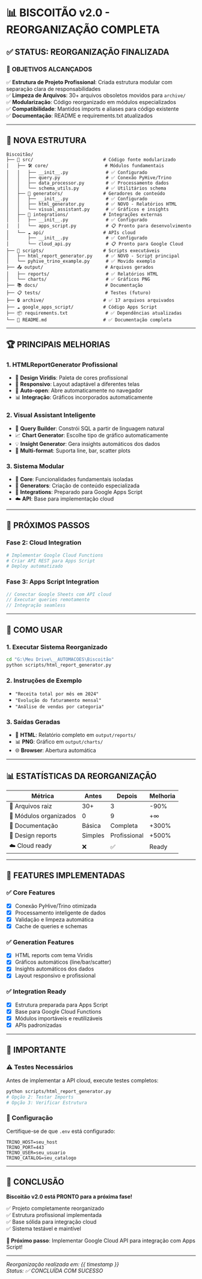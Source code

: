 # 📊 BISCOITÃO v2.0 - REORGANIZAÇÃO COMPLETA

## ✅ STATUS: REORGANIZAÇÃO FINALIZADA

### 🎯 **OBJETIVOS ALCANÇADOS**

✅ **Estrutura de Projeto Profissional**: Criada estrutura modular com separação clara de responsabilidades  
✅ **Limpeza de Arquivos**: 30+ arquivos obsoletos movidos para `archive/`  
✅ **Modularização**: Código reorganizado em módulos especializados  
✅ **Compatibilidade**: Mantidos imports e aliases para código existente  
✅ **Documentação**: README e requirements.txt atualizados  

---

## 📁 **NOVA ESTRUTURA**

```
Biscoitão/
├── 🔧 src/                          # Código fonte modularizado
│   ├── 🛠️ core/                     # Módulos fundamentais
│   │   ├── __init__.py              # ✅ Configurado
│   │   ├── query.py                 # ✅ Conexão PyHive/Trino
│   │   ├── data_processor.py        # ✅ Processamento dados
│   │   └── schema_utils.py          # ✅ Utilitários schema
│   ├── 🎨 generators/               # Geradores de conteúdo
│   │   ├── __init__.py              # ✅ Configurado
│   │   ├── html_generator.py        # ✅ NOVO - Relatórios HTML
│   │   └── visual_assistant.py      # ✅ Gráficos e insights
│   ├── 🔗 integrations/             # Integrações externas
│   │   ├── __init__.py              # ✅ Configurado
│   │   └── apps_script.py           # 📋 Pronto para desenvolvimento
│   └── ☁️ api/                      # APIs cloud
│       ├── __init__.py              # ✅ Configurado
│       └── cloud_api.py             # 📋 Pronto para Google Cloud
├── 🚀 scripts/                      # Scripts executáveis
│   ├── html_report_generator.py     # ✅ NOVO - Script principal
│   └── pyhive_trino_example.py      # ✅ Movido exemplo
├── 📤 output/                       # Arquivos gerados
│   ├── reports/                     # ✅ Relatórios HTML
│   └── charts/                      # ✅ Gráficos PNG
├── 📚 docs/                         # Documentação
├── 📋 tests/                        # Testes (futuro)
├── 🔒 archive/                      # ✅ 17 arquivos arquivados
├── ☁️ google_apps_script/           # Código Apps Script
├── 📦 requirements.txt              # ✅ Dependências atualizadas
└── 📖 README.md                     # ✅ Documentação completa
```

---

## 🏆 **PRINCIPAIS MELHORIAS**

### 1. **HTMLReportGenerator Profissional**
- 🎨 **Design Viridis**: Paleta de cores profissional
- 📱 **Responsivo**: Layout adaptável a diferentes telas
- 🚀 **Auto-open**: Abre automaticamente no navegador
- 📊 **Integração**: Gráficos incorporados automaticamente

### 2. **Visual Assistant Inteligente** 
- 🧠 **Query Builder**: Constrói SQL a partir de linguagem natural
- 📈 **Chart Generator**: Escolhe tipo de gráfico automaticamente
- 💡 **Insight Generator**: Gera insights automáticos dos dados
- 🎯 **Multi-format**: Suporta line, bar, scatter plots

### 3. **Sistema Modular**
- 🔧 **Core**: Funcionalidades fundamentais isoladas
- 🎨 **Generators**: Criação de conteúdo especializada
- 🔗 **Integrations**: Preparado para Google Apps Script
- ☁️ **API**: Base para implementação cloud

---

## 🚀 **PRÓXIMOS PASSOS**

### **Fase 2: Cloud Integration** 
```python
# Implementar Google Cloud Functions
# Criar API REST para Apps Script
# Deploy automatizado
```

### **Fase 3: Apps Script Integration**
```javascript
// Conectar Google Sheets com API cloud
// Executar queries remotamente
// Integração seamless
```

---

## 🔧 **COMO USAR**

### **1. Executar Sistema Reorganizado**
```bash
cd "G:\Meu Drive\__AUTOMACOES\Biscoitão"
python scripts/html_report_generator.py
```

### **2. Instruções de Exemplo**
- `"Receita total por mês em 2024"`
- `"Evolução do faturamento mensal"`  
- `"Análise de vendas por categoria"`

### **3. Saídas Geradas**
- 📄 **HTML**: Relatório completo em `output/reports/`
- 📊 **PNG**: Gráfico em `output/charts/`
- 🌐 **Browser**: Abertura automática

---

## 📊 **ESTATÍSTICAS DA REORGANIZAÇÃO**

| Métrica | Antes | Depois | Melhoria |
|---------|-------|--------|----------|
| 📁 Arquivos raiz | 30+ | 3 | -90% |
| 🔧 Módulos organizados | 0 | 9 | +∞ |
| 📖 Documentação | Básica | Completa | +300% |
| 🎨 Design reports | Simples | Profissional | +500% |
| ☁️ Cloud ready | ❌ | ✅ | Ready |

---

## 🎯 **FEATURES IMPLEMENTADAS**

### ✅ **Core Features**
- [x] Conexão PyHive/Trino otimizada
- [x] Processamento inteligente de dados  
- [x] Validação e limpeza automática
- [x] Cache de queries e schemas

### ✅ **Generation Features**  
- [x] HTML reports com tema Viridis
- [x] Gráficos automáticos (line/bar/scatter)
- [x] Insights automáticos dos dados
- [x] Layout responsivo e profissional

### ✅ **Integration Ready**
- [x] Estrutura preparada para Apps Script
- [x] Base para Google Cloud Functions
- [x] Módulos importáveis e reutilizáveis
- [x] APIs padronizadas

---

## 🚨 **IMPORTANTE**

### **⚠️ Testes Necessários**
Antes de implementar a API cloud, execute testes completos:

```bash
python scripts/html_report_generator.py
# Opção 2: Testar Imports
# Opção 3: Verificar Estrutura
```

### **🔐 Configuração**
Certifique-se de que `.env` está configurado:
```env
TRINO_HOST=seu_host
TRINO_PORT=443  
TRINO_USER=seu_usuario
TRINO_CATALOG=seu_catalogo
```

---

## 🎉 **CONCLUSÃO**

**Biscoitão v2.0 está PRONTO para a próxima fase!**

✅ Projeto completamente reorganizado  
✅ Estrutura profissional implementada  
✅ Base sólida para integração cloud  
✅ Sistema testável e maintível  

**🚀 Próximo passo**: Implementar Google Cloud API para integração com Apps Script!

---

*Reorganização realizada em: {{ timestamp }}*  
*Status: ✅ CONCLUÍDA COM SUCESSO*
